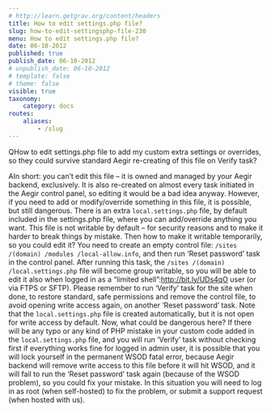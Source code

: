 ```yaml
---
# http://learn.getgrav.org/content/headers
title: How to edit settings.php file?
slug: how-to-edit-settingsphp-file-230
menu: How to edit settings.php file?
date: 06-10-2012
published: true
publish_date: 06-10-2012
# unpublish_date: 06-10-2012
# template: false
# theme: false
visible: true
taxonomy:
    category: docs
routes:
    aliases:
        - /slug
---
```


<a name="settings-file-q"></a>

QHow to edit settings.php file to add my custom extra settings or overrides, so they could survive standard Aegir re-creating of this file on Verify task?

<a name="settings-file-a"></a>

AIn short: you can’t edit this file – it is owned and managed by your Aegir backend, exclusively. It is also re-created on almost every task initiated in the Aegir control panel, so editing it would be a bad idea anyway. However, if you need to add or modify/override something in this file, it is possible, but still dangerous. There is an extra `local.settings.php` file, by default included in the settings.php file, where you can add/override anything you want. This file is not writable by default – for security reasons and to make it harder to break things by mistake. Then how to make it writable temporarily, so you could edit it? You need to create an empty control file: `/sites /(domain) /modules /local-allow.info`, and then run ‘Reset password’ task in the control panel. After running this task, the `/sites /(domain) /local.settings.php` file will become group writable, so you will be able to edit it also when logged in as a “limited shell”:http://bit.ly/UDs4qO user (or via FTPS or SFTP). Please remember to run ‘Verify’ task for the site when done, to restore standard, safe permissions and remove the control file, to avoid opening write access again, on another ‘Reset password’ task. Note that the `local.settings.php` file is created automatically, but it is not open for write access by default. Now, what could be dangerous here? If there will be any typo or any kind of PHP mistake in your custom code added in the `local.settings.php` file, and you will run ‘Verify’ task without checking first if everything works fine for logged in admin user, it is possible that you will lock yourself in the permanent WSOD fatal error, because Aegir backend will remove write access to this file before it will hit WSOD, and it will fail to run the ‘Reset password’ task again (because of the WSOD problem), so you could fix your mistake. In this situation you will need to log in as root (when self-hosted) to fix the problem, or submit a support request (when hosted with us).